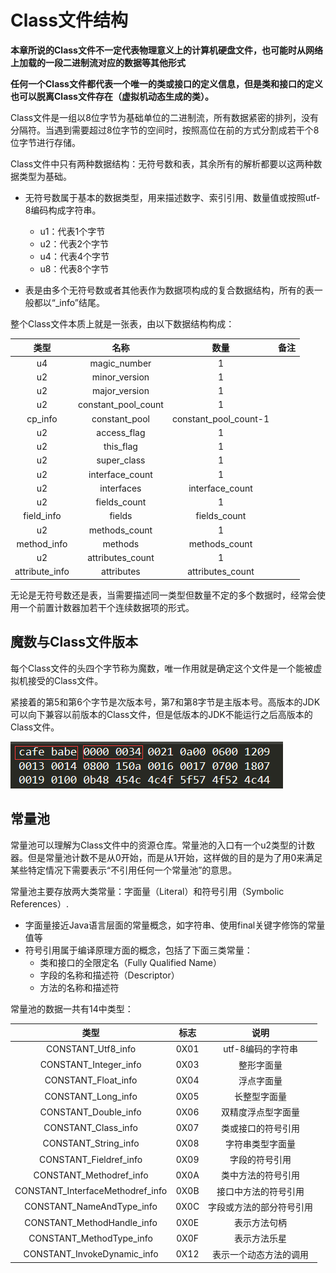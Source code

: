 # Class文件结构

**本章所说的Class文件不一定代表物理意义上的计算机硬盘文件，也可能时从网络上加载的一段二进制流对应的数据等其他形式**

**任何一个Class文件都代表一个唯一的类或接口的定义信息，但是类和接口的定义也可以脱离Class文件存在（虚拟机动态生成的类）。**

Class文件是一组以8位字节为基础单位的二进制流，所有数据紧密的排列，没有分隔符。当遇到需要超过8位字节的空间时，按照高位在前的方式分割成若干个8位字节进行存储。

Class文件中只有两种数据结构：无符号数和表，其余所有的解析都要以这两种数据类型为基础。

- 无符号数属于基本的数据类型，用来描述数字、索引引用、数量值或按照utf-8编码构成字符串。
  - u1：代表1个字节
  - u2：代表2个字节
  - u4：代表4个字节
  - u8：代表8个字节

- 表是由多个无符号数或者其他表作为数据项构成的复合数据结构，所有的表一般都以“_info”结尾。

整个Class文件本质上就是一张表，由以下数据结构构成：

|类型|名称|数量|备注|
| :----: | :----: | :----: | :----: |
|   u4    |    magic_number     |           1           |  |
|   u2    |    minor_version    |           1           |  |
|   u2    |    major_version    |           1           |  |
|   u2    | constant_pool_count |           1           |  |
| cp_info |    constant_pool    | constant_pool_count-1 |  |
|   u2    |     access_flag     |           1           |  |
| u2 | this_flag | 1 | |
| u2 | super_class | 1 | |
| u2 | interface_count | 1 | |
| u2 | interfaces | interface_count | |
| u2 | fields_count | 1 | |
| field_info | fields | fields_count | |
| u2 | methods_count | 1 | |
| method_info | methods | methods_count | |
| u2 | attributes_count | 1 | |
| attribute_info | attributes | attributes_count | |

无论是无符号数还是表，当需要描述同一类型但数量不定的多个数据时，经常会使用一个前置计数器加若干个连续数据项的形式。

## 魔数与Class文件版本

每个Class文件的头四个字节称为魔数，唯一作用就是确定这个文件是一个能被虚拟机接受的Class文件。

紧接着的第5和第6个字节是次版本号，第7和第8字节是主版本号。高版本的JDK可以向下兼容以前版本的Class文件，但是低版本的JDK不能运行之后高版本的Class文件。

![](res/1.png)

## 常量池

常量池可以理解为Class文件中的资源仓库。常量池的入口有一个u2类型的计数器。但是常量池计数不是从0开始，而是从1开始，这样做的目的是为了用0来满足某些特定情况下需要表示“不引用任何一个常量池”的意思。

常量池主要存放两大类常量：字面量（Literal）和符号引用（Symbolic References）.

- 字面量接近Java语言层面的常量概念，如字符串、使用final关键字修饰的常量值等
- 符号引用属于编译原理方面的概念，包括了下面三类常量：
  - 类和接口的全限定名（Fully Qualified Name）
  - 字段的名称和描述符（Descriptor）
  - 方法的名称和描述符

常量池的数据一共有14中类型：

|        类型        | 标志 |       说明        |
| :----------------: | :--: | :---------------: |
| CONSTANT_Utf8_info |  0X01   | utf-8编码的字符串 |
| CONSTANT_Integer_info | 0X03 | 整形字面量 |
| CONSTANT_Float_info | 0X04 | 浮点字面量 |
| CONSTANT_Long_info | 0X05 | 长整型字面量 |
| CONSTANT_Double_info | 0X06 | 双精度浮点型字面量 |
| CONSTANT_Class_info | 0X07 | 类或接口的符号引用 |
| CONSTANT_String_info | 0X08 | 字符串类型字面量 |
| CONSTANT_Fieldref_info | 0X09 | 字段的符号引用 |
| CONSTANT_Methodref_info | 0X0A | 类中方法的符号引用 |
| CONSTANT_InterfaceMethodref_info | 0X0B | 接口中方法的符号引用 |
| CONSTANT_NameAndType_info |  0X0C   | 字段或方法的部分符号引用 |
| CONSTANT_MethodHandle_info |  0X0E   | 表示方法句柄 |
| CONSTANT_MethodType_info |  0X0F   | 表示方法乐星 |
| CONSTANT_InvokeDynamic_info |  0X12   | 表示一个动态方法的调用 |

